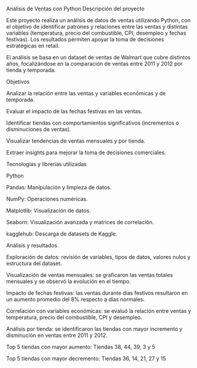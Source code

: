 Análisis de Ventas con Python
Descripción del proyecto

Este proyecto realiza un análisis de datos de ventas utilizando Python, con el objetivo de identificar patrones y relaciones entre las ventas y distintas variables (temperatura, precio del combustible, CPI, desempleo y fechas festivas). Los resultados permiten apoyar la toma de decisiones estratégicas en retail.

El análisis se basa en un dataset de ventas de Walmart que cubre distintos años, focalizándose en la comparación de ventas entre 2011 y 2012 por tienda y temporada.

Objetivos

Analizar la relación entre las ventas y variables económicas y de temporada.

Evaluar el impacto de las fechas festivas en las ventas.

Identificar tiendas con comportamientos significativos (incrementos o disminuciones de ventas).

Visualizar tendencias de ventas mensuales y por tienda.

Extraer insights para mejorar la toma de decisiones comerciales.

Tecnologías y librerías utilizadas

Python

Pandas: Manipulación y limpieza de datos.

NumPy: Operaciones numéricas.

Matplotlib: Visualización de datos.

Seaborn: Visualización avanzada y matrices de correlación.

kagglehub: Descarga de datasets de Kaggle.

Análisis y resultados

Exploración de datos: revisión de variables, tipos de datos, valores nulos y estructura del dataset.

Visualización de ventas mensuales: se graficaron las ventas totales mensuales y se observó la evolución en el tiempo.

Impacto de fechas festivas: las ventas durante días festivos resultaron en un aumento promedio del 8% respecto a días normales.

Correlación con variables económicas: se evaluó la relación entre ventas y temperatura, precio del combustible, CPI y desempleo.

Análisis por tienda: se identificaron las tiendas con mayor incremento y disminución en ventas entre 2011 y 2012.

Top 5 tiendas con mayor aumento: Tiendas 38, 44, 39, 3 y 5

Top 5 tiendas con mayor decremento: Tiendas 36, 14, 21, 27 y 15
